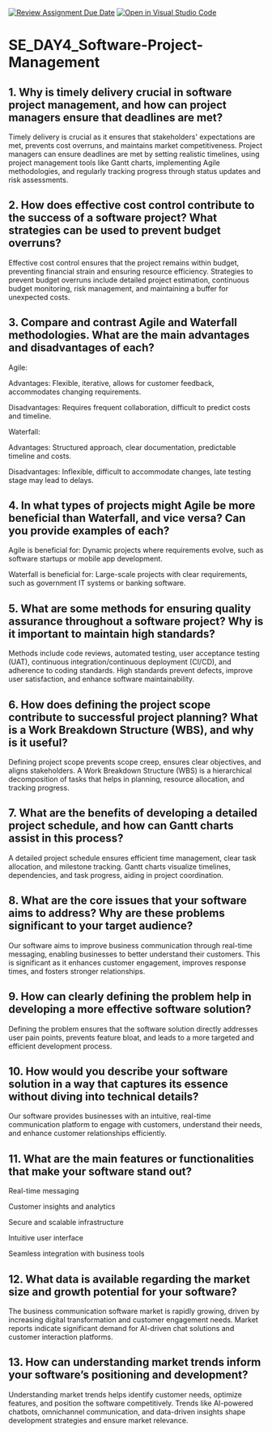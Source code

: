 [![Review Assignment Due Date](https://classroom.github.com/assets/deadline-readme-button-22041afd0340ce965d47ae6ef1cefeee28c7c493a6346c4f15d667ab976d596c.svg)](https://classroom.github.com/a/9pw6JKcu)
[![Open in Visual Studio Code](https://classroom.github.com/assets/open-in-vscode-2e0aaae1b6195c2367325f4f02e2d04e9abb55f0b24a779b69b11b9e10269abc.svg)](https://classroom.github.com/online_ide?assignment_repo_id=18438134&assignment_repo_type=AssignmentRepo)
# SE_DAY4_Software-Project-Management

## 1. Why is timely delivery crucial in software project management, and how can project managers ensure that deadlines are met?

Timely delivery is crucial as it ensures that stakeholders' expectations are met, prevents cost overruns, and maintains market competitiveness. Project managers can ensure deadlines are met by setting realistic timelines, using project management tools like Gantt charts, implementing Agile methodologies, and regularly tracking progress through status updates and risk assessments.

## 2. How does effective cost control contribute to the success of a software project? What strategies can be used to prevent budget overruns?

Effective cost control ensures that the project remains within budget, preventing financial strain and ensuring resource efficiency. Strategies to prevent budget overruns include detailed project estimation, continuous budget monitoring, risk management, and maintaining a buffer for unexpected costs.

## 3. Compare and contrast Agile and Waterfall methodologies. What are the main advantages and disadvantages of each?

Agile:

Advantages: Flexible, iterative, allows for customer feedback, accommodates changing requirements.

Disadvantages: Requires frequent collaboration, difficult to predict costs and timeline.

Waterfall:

Advantages: Structured approach, clear documentation, predictable timeline and costs.

Disadvantages: Inflexible, difficult to accommodate changes, late testing stage may lead to delays.

## 4. In what types of projects might Agile be more beneficial than Waterfall, and vice versa? Can you provide examples of each?

Agile is beneficial for: Dynamic projects where requirements evolve, such as software startups or mobile app development.

Waterfall is beneficial for: Large-scale projects with clear requirements, such as government IT systems or banking software.

## 5. What are some methods for ensuring quality assurance throughout a software project? Why is it important to maintain high standards?

Methods include code reviews, automated testing, user acceptance testing (UAT), continuous integration/continuous deployment (CI/CD), and adherence to coding standards. High standards prevent defects, improve user satisfaction, and enhance software maintainability.

## 6. How does defining the project scope contribute to successful project planning? What is a Work Breakdown Structure (WBS), and why is it useful?

Defining project scope prevents scope creep, ensures clear objectives, and aligns stakeholders. A Work Breakdown Structure (WBS) is a hierarchical decomposition of tasks that helps in planning, resource allocation, and tracking progress.

## 7. What are the benefits of developing a detailed project schedule, and how can Gantt charts assist in this process?

A detailed project schedule ensures efficient time management, clear task allocation, and milestone tracking. Gantt charts visualize timelines, dependencies, and task progress, aiding in project coordination.

## 8. What are the core issues that your software aims to address? Why are these problems significant to your target audience?

Our software aims to improve business communication through real-time messaging, enabling businesses to better understand their customers. This is significant as it enhances customer engagement, improves response times, and fosters stronger relationships.

## 9. How can clearly defining the problem help in developing a more effective software solution?

Defining the problem ensures that the software solution directly addresses user pain points, prevents feature bloat, and leads to a more targeted and efficient development process.

## 10. How would you describe your software solution in a way that captures its essence without diving into technical details?

Our software provides businesses with an intuitive, real-time communication platform to engage with customers, understand their needs, and enhance customer relationships efficiently.

## 11. What are the main features or functionalities that make your software stand out?

Real-time messaging

Customer insights and analytics

Secure and scalable infrastructure

Intuitive user interface

Seamless integration with business tools

## 12. What data is available regarding the market size and growth potential for your software?

The business communication software market is rapidly growing, driven by increasing digital transformation and customer engagement needs. Market reports indicate significant demand for AI-driven chat solutions and customer interaction platforms.

## 13. How can understanding market trends inform your software’s positioning and development?

Understanding market trends helps identify customer needs, optimize features, and position the software competitively. Trends like AI-powered chatbots, omnichannel communication, and data-driven insights shape development strategies and ensure market relevance.
